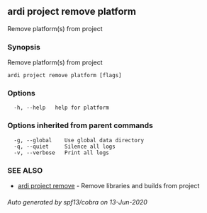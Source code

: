 ## ardi project remove platform

Remove platform(s) from project

### Synopsis


Remove platform(s) from project

```
ardi project remove platform [flags]
```

### Options

```
  -h, --help   help for platform
```

### Options inherited from parent commands

```
  -g, --global    Use global data directory
  -q, --quiet     Silence all logs
  -v, --verbose   Print all logs
```

### SEE ALSO

* [ardi project remove](ardi_project_remove.md)	 - Remove libraries and builds from project

###### Auto generated by spf13/cobra on 13-Jun-2020
